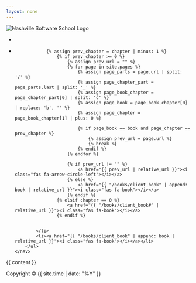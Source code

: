 ```yaml
---
layout: none
---
```


<head>
  <link rel="stylesheet" href="{{ "/styles/styles.css" | relative_url }}">
  <link rel="stylesheet" href="https://cdnjs.cloudflare.com/ajax/libs/font-awesome/6.0.0-beta3/css/all.min.css">
</head>

<div class="header">
    <img src="{{ "/assets/nss.png" | relative_url }}" alt="Nashville Software School Logo">
    <nav class="nav-right">
        <ul>
            <li><a href="{{ "/" | relative_url }}"><i class="fas fa-home"></i></a></li>
            <li>
                <!-- {% assign current_url = page.url %}
                {% assign parts = current_url | split: '/' %}
                {% assign chapter_part = parts.last | split: '_' %}
                {% assign book_chapter = chapter_part[0] | split: 'c' %}
                {% assign book = book_chapter[0] | replace: 'b', '' %}
                {% assign chapter = book_chapter[1] | plus: 0 %}
                {% assign prev_chapter = chapter | minus: 1 %}
                {% if prev_chapter >= 0 %}
                    {% assign prev_url = "/chapters/b" | append: book | append: "c" | append: prev_chapter | append: "_ARRAYS_INTRO" %}
                    <a href="{{ prev_url | relative_url }}"><i class="fas fa-arrow-circle-left"></i></a>
                {% endif %} -->

                {% assign prev_chapter = chapter | minus: 1 %}
                    {% if prev_chapter >= 0 %}
                        {% assign prev_url = "" %}
                        {% for page in site.pages %}
                            {% assign page_parts = page.url | split: '/' %}
                            {% assign page_chapter_part = page_parts.last | split: '_' %}
                            {% assign page_book_chapter = page_chapter_part[0] | split: 'c' %}
                            {% assign page_book = page_book_chapter[0] | replace: 'b', '' %}
                            {% assign page_chapter = page_book_chapter[1] | plus: 0 %}

                            {% if page_book == book and page_chapter == prev_chapter %}
                                {% assign prev_url = page.url %}
                                {% break %}
                            {% endif %}
                        {% endfor %}

                        {% if prev_url != "" %}
                            <a href="{{ prev_url | relative_url }}"><i class="fas fa-arrow-circle-left"></i></a>
                        {% else %}
                            <a href="{{ "/books/client_book" | append: book | relative_url }}"><i class="fas fa-book"></i></a>
                        {% endif %}
                    {% elsif chapter == 0 %}
                        <a href="{{ "/books/client_book#" | relative_url }}"><i class="fas fa-book"></i></a>
                    {% endif %}


            </li>
            <li><a href="{{ "/books/client_book" | append: book | relative_url }}"><i class="fas fa-book"></i></a></li>
        </ul>
    </nav>
</div>

<!-- # {{ page.title | markdownify }} -->

{{ content }}

<footer>
Copyright © {{ site.time | date: "%Y" }}
</footer>


